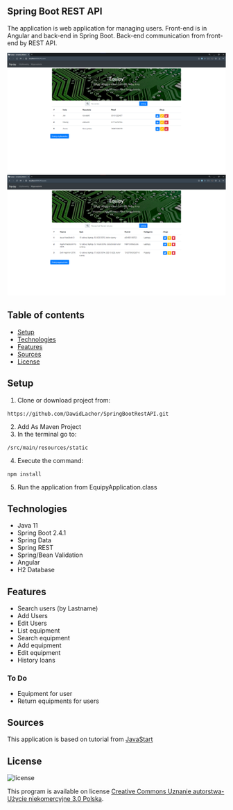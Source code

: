 ## Spring Boot REST API
The application is web application for managing users. Front-end is in Angular and back-end in Spring Boot.
Back-end communication from front-end by REST API.

![Index page](src/main/resources/static/img/IndexPage.png)
![Equipment page](src/main/resources/static/img/EquipmentPage.png)

## Table of contents
* [Setup](#setup)
* [Technologies](#technologies)
* [Features](#features)
* [Sources](#sources)
* [License](#license)

## Setup

1. Clone or download project from:
```
https://github.com/DawidLachor/SpringBootRestAPI.git
```
2. Add As Maven Project
3. In the terminal go to:
```
/src/main/resources/static
```
4. Execute the command:
```
npm install
```
5. Run the application from EquipyApplication.class

## Technologies

* Java 11
* Spring Boot 2.4.1
* Spring Data
* Spring REST
* Spring/Bean Validation  
* Angular
* H2 Database

## Features

* Search users (by Lastname)
* Add Users
* Edit Users
* List equipment
* Search equipment
* Add equipment
* Edit equipment
* History loans

### To Do

* Equipment for user
* Return equipments for users

## Sources

This application is based on tutorial from [JavaStart](https://javastart.pl)

## License

![license](https://i.creativecommons.org/l/by-nc/3.0/pl/88x31.png)

This program is available on license [Creative Commons Uznanie autorstwa-Użycie niekomercyjne 3.0 Polska](http://creativecommons.org/licenses/by-nc/3.0/pl/).